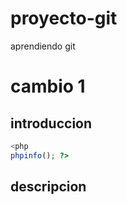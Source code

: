 # proyecto-git
aprendiendo git
# cambio 1 

## introduccion

```php 
<php
phpinfo(); ?>
```

## descripcion 
